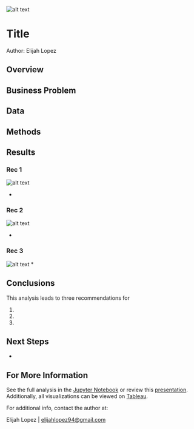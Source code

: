 ![alt text](path_to_banner_image)
# Title
Author: Elijah Lopez


## Overview



## Business Problem



## Data


## Methods



## Results


### Rec 1
![alt text](path_to_rec_1_image)

* 


### Rec 2
![alt text](path_to_rec_2_image)

* 


### Rec 3
![alt text](path_to_rec_3_image)
* 


## Conclusions
This analysis leads to three recommendations for 

1. 

2. 

3. 


## Next Steps
*  


## For More Information
See the full analysis in the [Jupyter Notebook](path_to_jupyter_notebook_on_GitHub) or review this [presentation](URL_for_slides). Additionally, all visualizations can be viewed on [Tableau](URL_for_tableau).

For additional info, contact the author at:

Elijah Lopez | elijahlopez94@gmail.com

